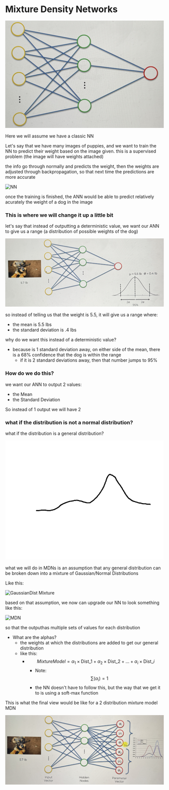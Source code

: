 # Mixture Density Networks

![NN](./8.59.1.jpg)

Here we will assume we have a classic NN

Let's say that we have many images of puppies, and we want to train the NN to predict their weight based on the image given. this is a supervised problem (the image will have weights attached)

the info go through normally and predicts the weight, then the weights are adjusted through backpropagation, so that next time the predictions are more accurate

![NN](./8.59.2.jpg)

once the training is finished, the ANN would be able to predict relatively acurately the weight of a dog in the image

### This is where we will change it up a little bit

let's say that instead of outputting a deterministic value, we want our ANN to give us a range (a distribution of possible weights of the dog)

![Dog](./8.59.3.jpg)

so instead of telling us that the weight is 5.5, it will give us a range where:

- the mean is 5.5 lbs
- the standard deviation is .4 lbs

why do we want this instead of a deterministic value?

- because is 1 standard deviation away, on either side of the mean, there is a 68% confidence that the dog is within the range
  - if it is 2 standard deviations away, then that number jumps to 95%

### How do we do this?

we want our ANN to output 2 values:

- the Mean
- the Standard Deviation

So instead of 1 output we will have 2

### what if the distribution is not a normal distribution?

what if the distribution is a general distribution?

![General Dist](./8.59.4.png)

what we will do in MDNs is an assumption that any general distribution can be broken down into a mixture of Gaussian/Normal Distributions

Like this:

![GaussianDist Mixture](./8.59.5.JPG)

based on that assumption, we now can upgrade our NN to look something like this:

![MDN](./8.59.6.jpg)

so that the outputhas multiple sets of values for each distribution

- What are the alphas?
  - the weights at which the distributions are added to get our general distribution
  - like this:
    - $$ Mixture Model = \alpha_1 \times \text{Dist}\_1 + \alpha_2 \times \text{Dist}\_2 + ... + \alpha_i \times \text{Dist}\_i$$
      - Note: $$ \sum(\alpha_i) = 1 $$
      - the NN doesn't have to follow this, but the way that we get it to is using a soft-max function

This is what the final view would be like for a 2 distribution mixture model MDN

![MDN](./8.59.7.jpg)
